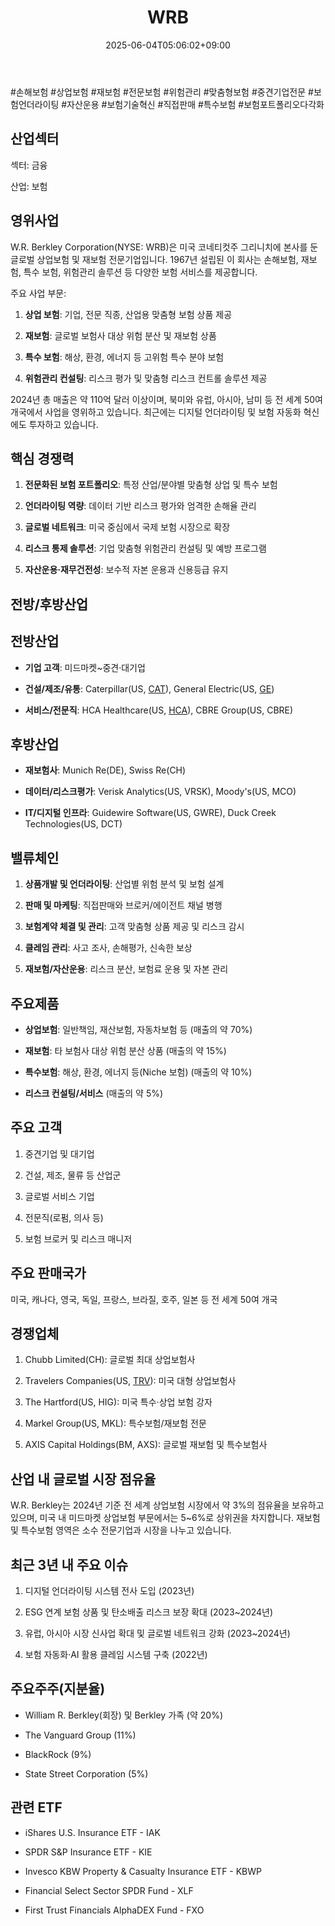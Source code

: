 ﻿---
title: "WRB"
date: 2025-06-04T05:06:02+09:00
lastmod: 2025-06-04T05:06:02+09:00
type: docs
sidebar:
  open: true
weight: 972
---
<div style="display:none">
  <meta property="article:published_time" content="2025-06-03T20:06:02Z" />
  <meta property="article:modified_time" content="2025-06-03T20:06:02Z" />
</div>
#손해보험 #상업보험 #재보험 #전문보험 #위험관리 #맞춤형보험 #중견기업전문 #보험언더라이팅 #자산운용 #보험기술혁신 #직접판매 #특수보험 #보험포트폴리오다각화

## 산업섹터

섹터: 금융

산업: 보험

## 영위사업

W.R. Berkley Corporation(NYSE: WRB)은 미국 코네티컷주 그리니치에 본사를 둔 글로벌 상업보험 및 재보험 전문기업입니다. 1967년 설립된 이 회사는 손해보험, 재보험, 특수 보험, 위험관리 솔루션 등 다양한 보험 서비스를 제공합니다.

주요 사업 부문:

1. **상업 보험**: 기업, 전문 직종, 산업용 맞춤형 보험 상품 제공
    
2. **재보험**: 글로벌 보험사 대상 위험 분산 및 재보험 상품
    
3. **특수 보험**: 해상, 환경, 에너지 등 고위험 특수 분야 보험
    
4. **위험관리 컨설팅**: 리스크 평가 및 맞춤형 리스크 컨트롤 솔루션 제공

2024년 총 매출은 약 110억 달러 이상이며, 북미와 유럽, 아시아, 남미 등 전 세계 50여 개국에서 사업을 영위하고 있습니다. 최근에는 디지털 언더라이팅 및 보험 자동화 혁신에도 투자하고 있습니다.

## 핵심 경쟁력

1. **전문화된 보험 포트폴리오**: 특정 산업/분야별 맞춤형 상업 및 특수 보험
    
2. **언더라이팅 역량**: 데이터 기반 리스크 평가와 엄격한 손해율 관리
    
3. **글로벌 네트워크**: 미국 중심에서 국제 보험 시장으로 확장
    
4. **리스크 통제 솔루션**: 기업 맞춤형 위험관리 컨설팅 및 예방 프로그램
    
5. **자산운용·재무건전성**: 보수적 자본 운용과 신용등급 유지

## 전방/후방산업

## 전방산업

- **기업 고객**: 미드마켓~중견·대기업
    
- **건설/제조/유통**: Caterpillar(US, [CAT](/company-analysis/cat/)), General Electric(US, [GE](/company-analysis/ge/))
    
- **서비스/전문직**: HCA Healthcare(US, [HCA](/company-analysis/hca/)), CBRE Group(US, CBRE)

## 후방산업

- **재보험사**: Munich Re(DE), Swiss Re(CH)
    
- **데이터/리스크평가**: Verisk Analytics(US, VRSK), Moody's(US, MCO)
    
- **IT/디지털 인프라**: Guidewire Software(US, GWRE), Duck Creek Technologies(US, DCT)

## 밸류체인

1. **상품개발 및 언더라이팅**: 산업별 위험 분석 및 보험 설계
    
2. **판매 및 마케팅**: 직접판매와 브로커/에이전트 채널 병행
    
3. **보험계약 체결 및 관리**: 고객 맞춤형 상품 제공 및 리스크 감시
    
4. **클레임 관리**: 사고 조사, 손해평가, 신속한 보상
    
5. **재보험/자산운용**: 리스크 분산, 보험료 운용 및 자본 관리

## 주요제품

- **상업보험**: 일반책임, 재산보험, 자동차보험 등 (매출의 약 70%)
    
- **재보험**: 타 보험사 대상 위험 분산 상품 (매출의 약 15%)
    
- **특수보험**: 해상, 환경, 에너지 등(Niche 보험) (매출의 약 10%)
    
- **리스크 컨설팅/서비스** (매출의 약 5%)

## 주요 고객

1. 중견기업 및 대기업
    
2. 건설, 제조, 물류 등 산업군
    
3. 글로벌 서비스 기업
    
4. 전문직(로펌, 의사 등)
    
5. 보험 브로커 및 리스크 매니저

## 주요 판매국가

미국, 캐나다, 영국, 독일, 프랑스, 브라질, 호주, 일본 등 전 세계 50여 개국

## 경쟁업체

1. Chubb Limited(CH): 글로벌 최대 상업보험사
    
2. Travelers Companies(US, [TRV](/company-analysis/trv/)): 미국 대형 상업보험사
    
3. The Hartford(US, HIG): 미국 특수·상업 보험 강자
    
4. Markel Group(US, MKL): 특수보험/재보험 전문
    
5. AXIS Capital Holdings(BM, AXS): 글로벌 재보험 및 특수보험사

## 산업 내 글로벌 시장 점유율

W.R. Berkley는 2024년 기준 전 세계 상업보험 시장에서 약 3%의 점유율을 보유하고 있으며, 미국 내 미드마켓 상업보험 부문에서는 5~6%로 상위권을 차지합니다. 재보험 및 특수보험 영역은 소수 전문기업과 시장을 나누고 있습니다.

## 최근 3년 내 주요 이슈

1. 디지털 언더라이팅 시스템 전사 도입 (2023년)
    
2. ESG 연계 보험 상품 및 탄소배출 리스크 보장 확대 (2023~2024년)
    
3. 유럽, 아시아 시장 신사업 확대 및 글로벌 네트워크 강화 (2023~2024년)
    
4. 보험 자동화·AI 활용 클레임 시스템 구축 (2022년)

## 주요주주(지분율)

- William R. Berkley(회장) 및 Berkley 가족 (약 20%)
    
- The Vanguard Group (11%)
    
- BlackRock (9%)
    
- State Street Corporation (5%)

## 관련 ETF

- iShares U.S. Insurance ETF - IAK
    
- SPDR S&P Insurance ETF - KIE
    
- Invesco KBW Property & Casualty Insurance ETF - KBWP
    
- Financial Select Sector SPDR Fund - XLF
    
- First Trust Financials AlphaDEX Fund - FXO
